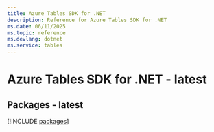 ```yaml
---
title: Azure Tables SDK for .NET
description: Reference for Azure Tables SDK for .NET
ms.date: 06/11/2025
ms.topic: reference
ms.devlang: dotnet
ms.service: tables
---
```

# Azure Tables SDK for .NET - latest
## Packages - latest
[!INCLUDE [packages](tables-index.md)]